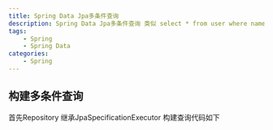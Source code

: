 ```yaml
---
title: Spring Data Jpa多条件查询
description: Spring Data Jpa多条件查询 类似 select * from user where name = '' and (email = '' or phone = "")
tags: 
    - Spring 
    - Spring Data
categories:
    - Spring
---
```


## 构建多条件查询
首先Repository 继承JpaSpecificationExecutor 构建查询代码如下

```java


```